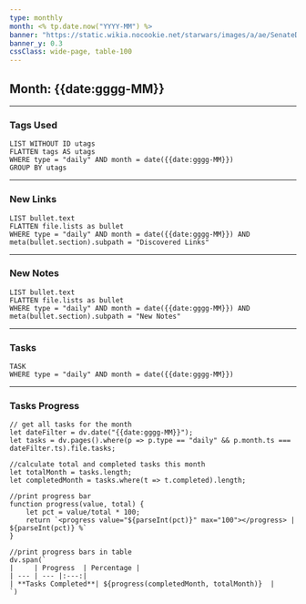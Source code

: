 ```yaml
---
type: monthly
month: <% tp.date.now("YYYY-MM") %>
banner: "https://static.wikia.nocookie.net/starwars/images/a/ae/SenateDistrict-POP.png/revision/latest?cb=20130519183729"
banner_y: 0.3
cssClass: wide-page, table-100
---
```


## Month: **{{date:gggg-MM}}**

---
### Tags Used
```dataview
LIST WITHOUT ID utags
FLATTEN tags AS utags
WHERE type = "daily" AND month = date({{date:gggg-MM}}) 
GROUP BY utags
```

---
### New Links
```dataview
LIST bullet.text
FLATTEN file.lists as bullet
WHERE type = "daily" AND month = date({{date:gggg-MM}}) AND meta(bullet.section).subpath = "Discovered Links"
```

---
### New Notes
```dataview
LIST bullet.text
FLATTEN file.lists as bullet
WHERE type = "daily" AND month = date({{date:gggg-MM}}) AND meta(bullet.section).subpath = "New Notes"
```

---
### Tasks
```dataview
TASK
WHERE type = "daily" AND month = date({{date:gggg-MM}})
```

---
### Tasks Progress

```dataviewjs
// get all tasks for the month
let dateFilter = dv.date("{{date:gggg-MM}}");
let tasks = dv.pages().where(p => p.type == "daily" && p.month.ts === dateFilter.ts).file.tasks;

//calculate total and completed tasks this month
let totalMonth = tasks.length;
let completedMonth = tasks.where(t => t.completed).length;

//print progress bar
function progress(value, total) {
    let pct = value/total * 100;
    return `<progress value="${parseInt(pct)}" max="100"></progress> | ${parseInt(pct)} %`
}

//print progress bars in table
dv.span(`
|     | Progress  | Percentage |
| --- | --- |:---:|
| **Tasks Completed**| ${progress(completedMonth, totalMonth)}  |
`)

```